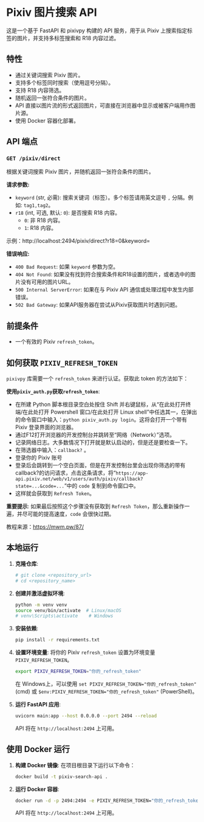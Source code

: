 # Pixiv 图片搜索 API

这是一个基于 FastAPI 和 pixivpy 构建的 API 服务，用于从 Pixiv 上搜索指定标签的图片，并支持多标签搜索和 R18 内容过滤。

## 特性

-   通过关键词搜索 Pixiv 图片。
-   支持多个标签同时搜索（使用逗号分隔）。
-   支持 R18 内容筛选。
-   随机返回一张符合条件的图片。
-   API 直接以图片流的形式返回图片，可直接在浏览器中显示或被客户端用作图片源。
-   使用 Docker 容器化部署。

## API 端点

### `GET /pixiv/direct`

根据关键词搜索 Pixiv 图片，并随机返回一张符合条件的图片。

**请求参数:**

-   `keyword` (str, 必需): 搜索关键词（标签）。多个标签请用英文逗号 `,` 分隔。例如: `tag1,tag2`。
-   `r18` (int, 可选, 默认: `0`): 是否搜索 R18 内容。
    -   `0`: 非 R18 内容。
    -   `1`: R18 内容。

示例：http://localhost:2494/pixiv/direct?r18=0&keyword=

**错误响应:**

-   `400 Bad Request`: 如果 `keyword` 参数为空。
-   `404 Not Found`: 如果没有找到符合搜索条件和R18设置的图片，或者选中的图片没有可用的图片URL。
-   `500 Internal ServerError`: 如果在与 Pixiv API 通信或处理过程中发生内部错误。
-   `502 Bad Gateway`: 如果API服务器在尝试从Pixiv获取图片时遇到问题。

## 前提条件

-   一个有效的 Pixiv `refresh_token`。

## 如何获取 `PIXIV_REFRESH_TOKEN`

`pixivpy` 库需要一个 `refresh_token` 来进行认证。获取此 token 的方法如下：

**使用`pixiv_auth.py`获取`refresh_token`**:
-   在所建 Python 脚本根目录空白处按住 Shift 并右键鼠标，从“在此处打开终端/在此处打开 Powershell 窗口/在此处打开 Linux shell”中任选其一，在弹出的命令窗口中输入：`python pixiv_auth.py login`。这将会打开一个带有 Pixiv 登录界面的浏览器。
-   通过F12打开浏览器的开发控制台并跳转至“网络（Network）”选项。
-   记录网络日志。大多数情况下打开就是默认启动的，但是还是要检查一下。
-   在筛选器中输入：`callback?` 。
-   登录你的 Pixiv 账号
-   登录后会跳转到一个空白页面，但是在开发控制台里会出现你筛选的带有callback?的访问请求，点击这条请求，将“`https://app-api.pixiv.net/web/v1/users/auth/pixiv/callback?state=...&code=...`”中的 `code` 复制到命令窗口中。
-   这样就会获取到 `Refresh Token`。

**重要提示**: 如果最后按照这个步骤没有获取到 `Refresh Token`，那么重新操作一遍，并尽可能的提高速度，`code` 会很快过期。

教程来源：https://mwm.pw/87/

## 本地运行

1.  **克隆仓库**:
    ```bash
    # git clone <repository_url>
    # cd <repository_name>
    ```

2.  **创建并激活虚拟环境**:
    ```bash
    python -m venv venv
    source venv/bin/activate  # Linux/macOS
    # venv\Scripts\activate    # Windows
    ```

3.  **安装依赖**: 
    ```bash
    pip install -r requirements.txt
    ```

4.  **设置环境变量**: 
    将你的 Pixiv `refresh_token` 设置为环境变量 `PIXIV_REFRESH_TOKEN`。
    ```bash
    export PIXIV_REFRESH_TOKEN="你的_refresh_token"
    ```
    在 Windows上，可以使用 `set PIXIV_REFRESH_TOKEN="你的_refresh_token"` (cmd) 或 `$env:PIXIV_REFRESH_TOKEN="你的_refresh_token"` (PowerShell)。

5.  **运行 FastAPI 应用**: 
    ```bash
    uvicorn main:app --host 0.0.0.0 --port 2494 --reload
    ```

    API 将在 `http://localhost:2494` 上可用。

## 使用 Docker 运行

1.  **构建 Docker 镜像**: 
    在项目根目录下运行以下命令：
    ```bash
    docker build -t pixiv-search-api .
    ```

2.  **运行 Docker 容器**: 
    ```bash
    docker run -d -p 2494:2494 -e PIXIV_REFRESH_TOKEN="你的_refresh_token" --name pixiv_api pixiv-search-api
    ```

    API 将在 `http://localhost:2494` 上可用。